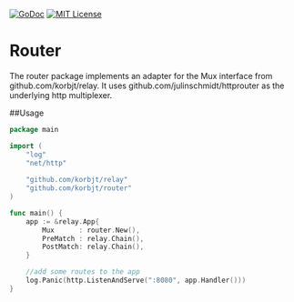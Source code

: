 [![GoDoc](http://img.shields.io/badge/godoc-reference-blue.svg)](http://godoc.org/github.com/korbjt/router)
[![MIT License](https://img.shields.io/badge/license-MIT-blue.svg)](https://github.com/korbjt/router/blob/master/LICENSE)
# Router
The router package implements an adapter for the Mux interface from
github.com/korbjt/relay. It uses github.com/julinschmidt/httprouter as the
underlying http multiplexer.

##Usage
```go
package main

import (
    "log"
   	"net/http"
    
	"github.com/korbjt/relay"
	"github.com/korbjt/router"
)

func main() {
    app := &relay.App{
        Mux      : router.New(),
        PreMatch : relay.Chain(),
        PostMatch: relay.Chain(),    
    }

    //add some routes to the app
    log.Panic(http.ListenAndServe(":8080", app.Handler()))
}
```